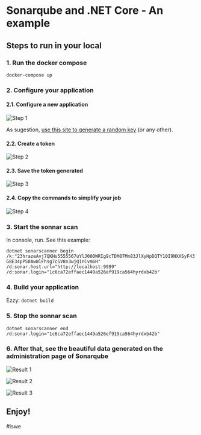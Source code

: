 # Sonarqube and .NET Core - An example

## Steps to run in your local 

### 1. Run the docker compose

```docker-compose up```

### 2. Configure your application

#### 2.1. Configure a new application 

![Step 1](https://github.com/jcorreaviana/netcore-sonarqube/blob/master/infrastructure/pictures/sonar4.jpeg?raw=true)

As sugestion, [use this site to generate a random key](http://www.unit-conversion.info/texttools/random-string-generator/) (or any other).

#### 2.2. Create a token

![Step 2](https://github.com/jcorreaviana/netcore-sonarqube/blob/master/infrastructure/pictures/sonar5.jpeg?raw=true)

#### 2.3. Save the token generated

![Step 3](https://github.com/jcorreaviana/netcore-sonarqube/blob/master/infrastructure/pictures/sonar6.jpeg?raw=true)

#### 2.4. Copy the commands to simplify your job

![Step 4](https://github.com/jcorreaviana/netcore-sonarqube/blob/master/infrastructure/pictures/sonar6.jpeg?raw=true)


### 3. Start the sonnar scan

In console, run. See this example:

```dotnet sonarscanner begin /k:"23hrazeAvj7QKHs5555567uYlJ000WRIg9cTDM07Mn83JlXyHpDQTY10I9NXXSyF43G8E34pPS8AwWlFhsg7cSV8n3wjQ1nCvm6H" /d:sonar.host.url="http://localhost:9999" /d:sonar.login="1c6ca72effaec1449a526ef919ca564hyrdxb42b"```

### 4. Build your application

Ezzy: ```dotnet build```

### 5. Stop the sonnar scan

```dotnet sonarscanner end /d:sonar.login="1c6ca72effaec1449a526ef919ca564hyrdxb42b"```

### 6. After that, see the beautiful data generated on the administration page of Sonarqube

![Result 1](https://github.com/jcorreaviana/netcore-sonarqube/blob/master/infrastructure/pictures/sonar3.jpeg?raw=true)

![Result 2](https://github.com/jcorreaviana/netcore-sonarqube/blob/master/infrastructure/pictures/sonar1.jpeg?raw=true)

![Result 3](https://github.com/jcorreaviana/netcore-sonarqube/blob/master/infrastructure/pictures/sonar2.jpeg?raw=true)

## Enjoy!

#iswe
